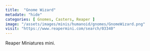 ```yaml
---
title:  "Gnome Wizard"
metadate: "hide"
categories: [ Gnomes, Casters, Reaper ]
image: "/assets/images/minis/humanoid/gnomes/GnomeWizard.png"
visit: "https://www.reapermini.com/search/03340"
---
```

Reaper Miniatures mini.